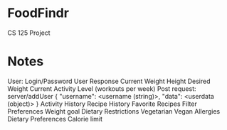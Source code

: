 # FoodFindr
CS 125 Project


# Notes
User:
	Login/Password
	User Response
		Current Weight
		Height
		Desired Weight
		Current Activity Level (workouts per week)
		Post request:
			server/addUser
			{
				"username": <username (string)>,
				"data": <userdata (object)>
			}
	Activity History
	Recipe History
	Favorite Recipes
	Filter Preferences
		Weight goal
		Dietary Restrictions
			Vegetarian
			Vegan
			Allergies
		Dietary Preferences
		Calorie limit

